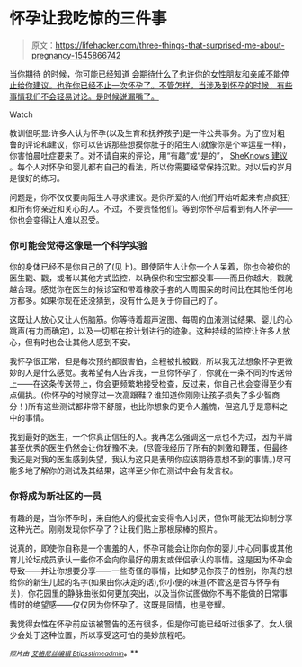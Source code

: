# 怀孕让我吃惊的三件事

> 原文：<https://lifehacker.com/three-things-that-surprised-me-about-pregnancy-1545866742>

当你期待 的时候，你可能已经知道 [会期待什么了也许你的女性朋友和亲戚不能停止给你建议。也许你已经不止一次怀孕了。不管怎样，当涉及到怀孕的时候，有些事情我们不会轻易讨论。是时候说漏嘴了。](https://www.amazon.com/dp/0761148574?asc_campaign=InlineText&asc_refurl=https://lifehacker.com/three-things-that-surprised-me-about-pregnancy-1545866742&asc_source=&linkCode=ogi&psc=1&smid=A3RPXKKLQBGXG0&tag=kinjalifehackerlink-20&th=1)

Watch

教训很明显:许多人认为怀孕(以及生育和抚养孩子)是一件公共事务。为了应对粗鲁的评论和建议，你可以告诉那些想摸你肚子的陌生人(就像你是个幸运星一样)，你害怕晨吐症要来了。对不请自来的评论，用“有趣”或“是的”， [SheKnows 建议](http://www.sheknows.com/parenting/articles/979577/unwanted-pregnancy-advice) 。每个人对怀孕和婴儿都有自己的看法，所以你需要经常保持沉默。对以后的岁月是很好的练习。

问题是，你不仅仅要向陌生人寻求建议。是你所爱的人(他们开始听起来有点疯狂)和所有你亲近和关心的人。不过，不要责怪他们。等到你怀孕后看到有人怀孕——你也会变得让人难以忍受。

### 你可能会觉得这像是一个科学实验

你的身体已经不是你自己的了(见上)。即使陌生人让你一个人呆着，你也会被你的医生戳、戳，或者以其他方式监控，以确保你和宝宝都没事——而且你越大，戳就越合理。感觉你在医生的候诊室和带着橡胶手套的人周围呆的时间比在其他任何地方都多。如果你现在还没猜到，没有什么是关于你自己的了。

这既让人放心又让人伤脑筋。你等待着超声波图、每周的血液测试结果、婴儿的心跳声(有力而确定)，以及一切都在按计划进行的迹象。这种持续的监控让许多人放心，但有时也会让其他人感到不安。

我怀孕很正常，但是每次预约都很害怕，全程被扎被戳，所以我无法想象怀孕更微妙的人是什么感觉。我希望有人告诉我，一旦你怀孕了，你就在一条不同的传送带上——在这条传送带上，你会更频繁地接受检查，反过来，你自己也会变得至少有点偏执。(你怀孕的时候穿过一次高跟鞋？谁知道你刚刚让孩子损失了多少智商分！)所有这些测试都非常不舒服，也比你想象的更令人羞愧，但这几乎是意料之中的事情。

找到最好的医生，一个你真正信任的人。我再怎么强调这一点也不为过，因为平庸甚至优秀的医生仍然会让你犹豫不决。(尽管我经历了所有的刺激和鞭策，但最终我还是对我的医生感到失望，我认为这只是表明你应该期待意想不到的事情。)尽可能多地了解你的测试及其结果，这样至少你在测试中会有发言权。

### 你将成为新社区的一员

有趣的是，当你怀孕时，来自他人的侵扰会变得令人讨厌，但你可能无法抑制分享这种光芒。刚刚发现你怀孕了？让我们贴上那根尿棒的照片。

说真的，即使你自称是一个害羞的人，怀孕可能会让你向你的婴儿中心同事或其他育儿论坛成员承认一些你不会向你最好的朋友或伴侣承认的事情。这是因为怀孕会导致——并让你想要分享——一些奇怪的事情，比如梦见你孩子的性别，你真的想给你的新生儿起的名字(如果由你决定的话),你小便的味道(不管这是否与怀孕有关)，你花园里的静脉曲张如何更加突出，以及当你试图做你不再不能做的日常事情时的绝望感——仅仅因为你怀孕了。这既是同情，也是夸耀。

我觉得女性在怀孕前应该被警告的还有很多，但是你可能已经听过很多了。女人很少会处于这种位置，所以享受这可怕的美妙旅程吧。

<small>*照片由*</small> [<small>*艾格尼丝*</small>](http://www.flickr.com/photos/agnieszkalegierska/5366585697/sizes/z/)<small></small>*[<small>*编辑 B*</small>](http://www.flickr.com/photos/editor/194870111/sizes/z/)<small></small>*[<small>*tipsstimeadmin*</small>](http://www.flickr.com/photos/tipstimesadmin/11557919223/sizes/o/)<small>**。**</small>**